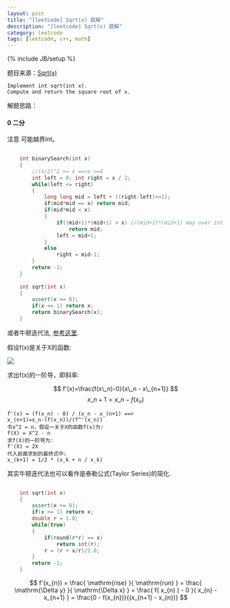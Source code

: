 ```yaml
---
layout: post
title: "[leetcode] Sqrt(x) 题解"
description: "[leetcode] Sqrt(x) 题解"
category: leetcode 
tags: [leetcode, c++, math]
---
```

{% include JB/setup %}


题目来源：[Sqrt(x)](https://oj.leetcode.com/problems/sqrtx/)

>
	Implement int sqrt(int x).
	Compute and return the square root of x.

解题思路：

#### 0 二分

注意 可能越界Int。

```cpp
	
	int binarySearch(int x)
    {
        //(x/2)^2 >= x ==>x >=4
        int left = 0; int right = x / 2;
        while(left <= right)
        {
            long long mid = left + ((right-left)>>1);
            if(mid*mid == x) return mid;
            if(mid*mid < x)
            {
                if((mid+1)*(mid+1) > x) //(mid+1)*(mid+1) may over int
                    return mid;
                left = mid+1;
            }
            else 
                right = mid-1;
        }
        return -1; 
    }
    
    int sqrt(int x) 
    {
        assert(x >= 0);
        if(x <= 1) return x;
        return binarySearch(x);
    }
```

或者牛顿迭代法, [参考这里](http://blog.punkid.org/2008/02/28/compute-the-square-root-via-newtons-iteration/).

假设f(x)是关于X的函数:

 ![](http://tl3shi.github.com/resource/blogimage/leetcode-sqrtx.png)
 
求出f(x)的一阶导，即斜率: 

$$
f'(x)=\frac{f(x\_n)-0}{x\_n - x\_{n+1}}
$$
$$
x\_{n+1} = x\_{n} - f(x_n)
$$
>
	
	f'(x) = (f(x_n) - 0) / (x_n - x_(n+1) ==>
	x_(n+1)=x_n-(f(x_n))/(f^'(x_n)) 
	令x^2 = n，假设一关于X的函数f(x)为:
	f(X) = X^2 - n
	求f(X)的一阶导为:
	f'(X) = 2X
	代入前面求到的最终式中:
	x_(k+1) = 1/2 * (x_k + n / x_k)

其实牛顿迭代法也可以看作是泰勒公式(Taylor Series)的简化.

```cpp
	
	int sqrt(int x) 
    {
        assert(x >= 0);
        if(x <= 1) return x;
        double r = 1.0;
        while(true)
        {
            if(round(r*r) == x)
                return int(r);
            r = (r + x/r)/2.0;
        }
        return -1;
    }
```

$$
f'(x_{n}) = \frac{ \mathrm{rise} }{ \mathrm{run} } = \frac{ \mathrm{\Delta y} }{ \mathrm{\Delta x} } = \frac{ f( x_{n} ) - 0 }{ x_{n} - x_{n+1} } = \frac{0 - f(x_{n})}{(x_{n+1} - x_{n})}
$$

 
<script type="text/javascript"
src="http://cdn.mathjax.org/mathjax/latest/MathJax.js?config=TeX-AMS-MML_HTMLorMML"></script>

